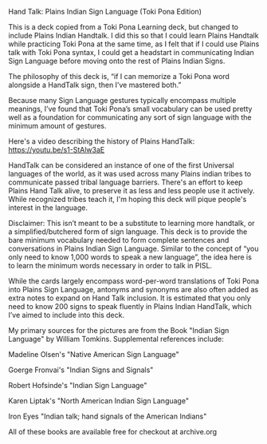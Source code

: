 Hand Talk: Plains Indian Sign Language (Toki Pona Edition)

This is a deck copied from a Toki Pona Learning deck, but changed to include Plains Indian Handtalk. I did this so that I could learn Plains Handtalk while practicing Toki Pona at the same time, as I felt that if I could use Plains talk with Toki Pona syntax, I could get a headstart in communicating Indian Sign Language before moving onto the rest of Plains Indian Signs.

The philosophy of this deck is, “if I can memorize a Toki Pona word alongside a HandTalk sign, then I’ve mastered both.”

Because many Sign Language gestures typically encompass multiple meanings, I’ve found that Toki Pona’s small vocabulary can be used pretty well as a foundation for communicating any sort of sign language with the minimum amount of gestures.

Here's a video describing the history of Plains HandTalk: https://youtu.be/s1-StAlw3aE

HandTalk can be considered an instance of one of the first Universal languages of the world, as it was used across many Plains indian tribes to communicate passed tribal language barriers. There's an effort to keep Plains Hand Talk alive, to preserve it as less and less people use it actively. While recognized tribes teach it, I'm hoping this deck will pique people's interest in the language.

Disclaimer: This isn’t meant to be a substitute to learning more handtalk, or a simplified/butchered form of sign language. This deck is to provide the bare minimum vocabulary needed to form complete sentences and conversations in Plains Indian Sign Language. Similar to the concept of “you only need to know 1,000 words to speak a new language”, the idea here is to learn the minimum words necessary in order to talk in PISL.

While the cards largely encompass word-per-word translations of Toki Pona into Plains Sign Language, antonyms and synonyms are also often added as extra notes to expand on Hand Talk inclusion. It is estimated that you only need to know 200 signs to speak fluently in Plains Indian HandTalk, which I’ve aimed to include into this deck.

My primary sources for the pictures are from the Book "Indian Sign Language" by William Tomkins. Supplemental references include:

Madeline Olsen's "Native American Sign Language"

Goerge Fronvai's "Indian Signs and Signals"

Robert Hofsinde's "Indian Sign Language"

Karen Liptak's "North American Indian Sign Language"

Iron Eyes "Indian talk; hand signals of the American Indians"

All of these books are available free for checkout at archive.org
